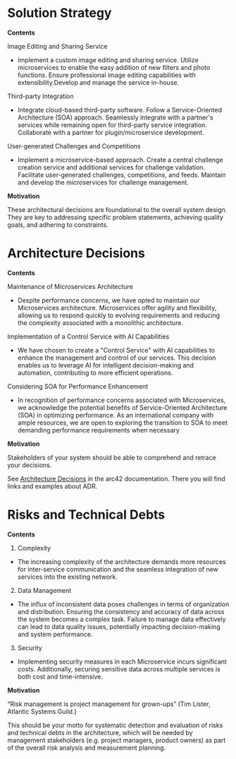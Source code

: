 # Solution Strategy

<div class="formalpara-title">

**Contents**

</div>

Image Editing and Sharing Service

-    Implement a custom image editing and sharing service.
    Utilize microservices to enable the easy addition of new filters and photo functions.
    Ensure professional image editing capabilities with extensibility.Develop and manage the service in-house.

Third-party Integration

-    Integrate cloud-based third-party software.
    Follow a Service-Oriented Architecture (SOA) approach.
    Seamlessly integrate with a partner's services while remaining open for third-party service integration.    
    Collaborate with a partner for plugin/microservice development.

User-generated Challenges and Competitions

-    Implement a microservice-based approach.
    Create a central challenge creation service and additional services for challenge validation.
    Facilitate user-generated challenges, competitions, and feeds.
    Maintain and develop the microservices for challenge management.

<div class="formalpara-title">

**Motivation**

</div>

These architectural decisions are foundational to the overall system design.
They are key to addressing specific problem statements, achieving quality goals, and adhering to constraints.

<div class="formalpara-title">



# Architecture Decisions

<div class="formalpara-title">

**Contents**

Maintenance of Microservices Architecture

- Despite performance concerns, we have opted to maintain our Microservices architecture. Microservices offer agility and flexibility, allowing us to respond quickly to evolving requirements and reducing the complexity associated with a monolithic architecture.

Implementation of a Control Service with AI Capabilities

-    We have chosen to create a "Control Service" with AI capabilities to enhance the management and control of our services. This decision enables us to leverage AI for intelligent decision-making and automation, contributing to more efficient operations.

Considering SOA for Performance Enhancement

-    In recognition of performance concerns associated with Microservices, we acknowledge the potential benefits of Service-Oriented Architecture (SOA) in optimizing performance. As an international company with ample resources, we are open to exploring the transition to SOA to meet demanding performance requirements when necessary


</div>



<div class="formalpara-title">

**Motivation**

</div>

Stakeholders of your system should be able to comprehend and retrace
your decisions.

<div class="formalpara-title">

See [Architecture Decisions](https://docs.arc42.org/section-9/) in the
arc42 documentation. There you will find links and examples about ADR.

<div style="page-break-after: always;"></div>




# Risks and Technical Debts

<div class="formalpara-title">

**Contents**

</div>

1. Complexity
-    The increasing complexity of the architecture demands more resources for inter-service communication and the seamless integration of new services into the existing network. 

2. Data Management
-    The influx of inconsistent data poses challenges in terms of organization and distribution. Ensuring the consistency and accuracy of data across the system becomes a complex task. Failure to manage data effectively can lead to data quality issues, potentially impacting decision-making and system performance.

3. Security
-    Implementing security measures in each Microservice incurs significant costs. Additionally, securing sensitive data across multiple services is both cost and time-intensive. 



<div class="formalpara-title">

**Motivation**

</div>

“Risk management is project management for grown-ups” (Tim Lister,
Atlantic Systems Guild.)

This should be your motto for systematic detection and evaluation of
risks and technical debts in the architecture, which will be needed by
management stakeholders (e.g. project managers, product owners) as part
of the overall risk analysis and measurement planning.

